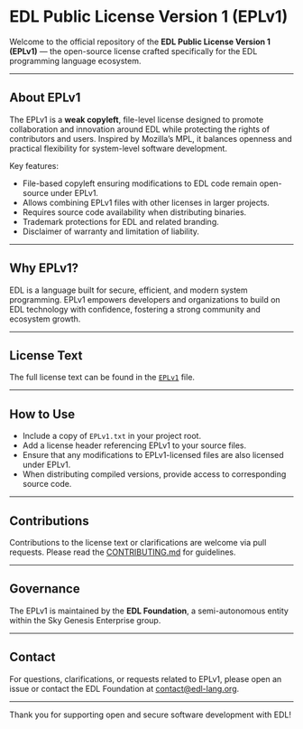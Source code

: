 # EDL Public License Version 1 (EPLv1)

Welcome to the official repository of the **EDL Public License Version 1 (EPLv1)** — the open-source license crafted specifically for the EDL programming language ecosystem.

---

## About EPLv1

The EPLv1 is a **weak copyleft**, file-level license designed to promote collaboration and innovation around EDL while protecting the rights of contributors and users. Inspired by Mozilla’s MPL, it balances openness and practical flexibility for system-level software development.

Key features:

* File-based copyleft ensuring modifications to EDL code remain open-source under EPLv1.
* Allows combining EPLv1 files with other licenses in larger projects.
* Requires source code availability when distributing binaries.
* Trademark protections for EDL and related branding.
* Disclaimer of warranty and limitation of liability.

---

## Why EPLv1?

EDL is a language built for secure, efficient, and modern system programming. EPLv1 empowers developers and organizations to build on EDL technology with confidence, fostering a strong community and ecosystem growth.

---

## License Text

The full license text can be found in the [`EPLv1`](./licence.txt) file.

---

## How to Use

* Include a copy of `EPLv1.txt` in your project root.
* Add a license header referencing EPLv1 to your source files.
* Ensure that any modifications to EPLv1-licensed files are also licensed under EPLv1.
* When distributing compiled versions, provide access to corresponding source code.

---

## Contributions

Contributions to the license text or clarifications are welcome via pull requests. Please read the [CONTRIBUTING.md](./.github/CONTRIBUTING.md) for guidelines.

---

## Governance

The EPLv1 is maintained by the **EDL Foundation**, a semi-autonomous entity within the Sky Genesis Enterprise group.

---

## Contact

For questions, clarifications, or requests related to EPLv1, please open an issue or contact the EDL Foundation at [contact@edl-lang.org](mailto:contact@edl-lang.org).

---

Thank you for supporting open and secure software development with EDL!
